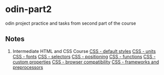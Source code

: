 # odin-part2
odin project practice and tasks from second part of the course

## Notes
1. Intermediate HTML and CSS Course
[CSS - default styles](int-html-css/css-reset.md)
[CSS - units](int-html-css/css-units.md)
[CSS - fonts](int-html-css/css-fonts.md)
[CSS - selectors](int-html-css/css-selectors.md)
[CSS - positioning](int-html-css/css-positioning.md)
[CSS - functions](int-html-css/css-functions.md)
[CSS - custom properties](int-html-css/css-custom-properties.md)
[CSS - browser compatibility](int-html-css/css-compatibility.md)
[CSS - frameworks and preprocessors](int-html-css/css-frameworks.md)